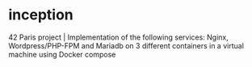# inception
42 Paris project | Implementation of the following services: Nginx, Wordpress/PHP-FPM and Mariadb on 3 different containers in a virtual machine using Docker compose
